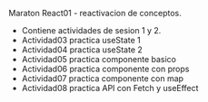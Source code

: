 Maraton React01 - reactivacion de conceptos.
- Contiene actividades de sesion 1 y 2.
- Actividad03 practica useState 1
- Actividad04 practica useState 2
- Actividad05 practica componente basico
- Actividad06 practica componente con props
- Actividad07 practica componente con map
- Actividad08 practica API con Fetch y useEffect
